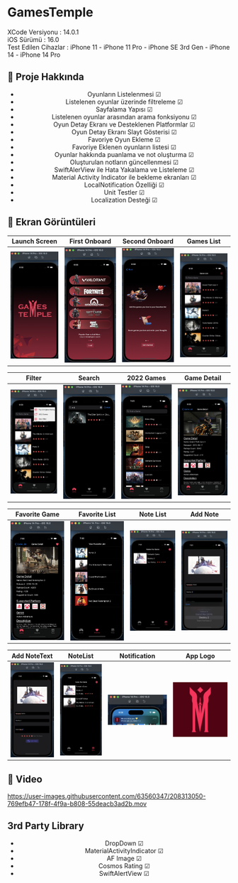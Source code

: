 # GamesTemple

XCode Versiyonu : 14.0.1<br>
iOS Sürümü : 16.0<br>
Test Edilen Cihazlar : iPhone 11 - iPhone 11 Pro - iPhone SE 3rd Gen - iPhone 14 - iPhone 14 Pro<br>
## :star2: Proje Hakkında
<div align="center"> 
<ul>
<li>
Oyunların Listelenmesi &#x2611;
</li>
<li>
Listelenen oyunlar üzerinde filtreleme &#x2611;
</li>
<li>
Sayfalama Yapısı &#x2611;
</li>
<li> 
Listelenen oyunlar arasından arama fonksiyonu &#x2611;
</li>
<li> 
Oyun Detay Ekranı ve Desteklenen Platformlar &#x2611;
</li>
<li> 
Oyun Detay Ekranı Slayt Gösterisi &#x2611;
</li>
<li>
Favoriye Oyun Ekleme &#x2611;
</li>
<li>
Favoriye Eklenen oyunların listesi &#x2611;
</li>
<li>
Oyunlar hakkında puanlama ve not oluşturma &#x2611;
</li>
<li>
Oluşturulan notların güncellenmesi &#x2611;
</li>
<li>
SwiftAlerView ile Hata Yakalama ve Listeleme &#x2611;
</li>
<li>
Material Activity Indicator ile bekleme ekranları &#x2611;
</li>
<li>
LocalNotification Özelliği &#x2611;
</li>
<li>
Unit Testler &#x2611;
</li>
<li>
Localization Desteği &#x2611;
</li>
</ul>

</div>


## :star2: Ekran Görüntüleri 

Launch Screen | First Onboard | Second Onboard | Games List
:-------------------------: | :-------------------------: | :-------------------------: | :-------------------------:
![Preview](https://github.com/Vakifbank-IOS-Swift-Patika-Bootcamp/final-project-Furkansarip/blob/development/Screenshots/launch.png) | ![Preview](https://github.com/Vakifbank-IOS-Swift-Patika-Bootcamp/final-project-Furkansarip/blob/development/Screenshots/onboard1.png) | ![Preview](https://github.com/Vakifbank-IOS-Swift-Patika-Bootcamp/final-project-Furkansarip/blob/development/Screenshots/onboard2.png) | ![Preview](https://github.com/Vakifbank-IOS-Swift-Patika-Bootcamp/final-project-Furkansarip/blob/development/Screenshots/main.png)

Filter | Search | 2022 Games | Game Detail
:-------------------------: | :-------------------------: | :-------------------------: | :-------------------------:
![Preview](https://github.com/Vakifbank-IOS-Swift-Patika-Bootcamp/final-project-Furkansarip/blob/development/Screenshots/mainFilter.png) | ![Preview](https://github.com/Vakifbank-IOS-Swift-Patika-Bootcamp/final-project-Furkansarip/blob/development/Screenshots/mainsearch.png) | ![Preview](https://github.com/Vakifbank-IOS-Swift-Patika-Bootcamp/final-project-Furkansarip/blob/development/Screenshots/2022games.png) | ![Preview](https://github.com/Vakifbank-IOS-Swift-Patika-Bootcamp/final-project-Furkansarip/blob/development/Screenshots/gameDetail.png)

Favorite Game | Favorite List | Note List | Add Note
:-------------------------: | :-------------------------: | :-------------------------: | :-------------------------: 
![Preview](https://github.com/Vakifbank-IOS-Swift-Patika-Bootcamp/final-project-Furkansarip/blob/development/Screenshots/gameDetailFav.png) | ![Preview](https://github.com/Vakifbank-IOS-Swift-Patika-Bootcamp/final-project-Furkansarip/blob/development/Screenshots/FavoriteList.png) | ![Preview](https://github.com/Vakifbank-IOS-Swift-Patika-Bootcamp/final-project-Furkansarip/blob/development/Screenshots/notes1.png) | ![Preview](https://github.com/Vakifbank-IOS-Swift-Patika-Bootcamp/final-project-Furkansarip/blob/development/Screenshots/addNotev2.png) 

Add NoteText | NoteList | Notification | App Logo
:-------------------------: | :-------------------------: | :-------------------------: | :-------------------------: 
![Preview](https://github.com/Vakifbank-IOS-Swift-Patika-Bootcamp/final-project-Furkansarip/blob/development/Screenshots/addNotev3.png) | ![Preview](https://github.com/Vakifbank-IOS-Swift-Patika-Bootcamp/final-project-Furkansarip/blob/development/Screenshots/notes2.png) | ![Preview](https://github.com/Vakifbank-IOS-Swift-Patika-Bootcamp/final-project-Furkansarip/blob/development/Screenshots/notification.png) | ![Preview](https://github.com/Vakifbank-IOS-Swift-Patika-Bootcamp/final-project-Furkansarip/blob/development/Screenshots/appLogo.png) 


## :star2: Video
https://user-images.githubusercontent.com/63560347/208313050-769efb47-178f-4f9a-b808-55deacb3ad2b.mov

## 3rd Party Library

<div align="center"> 
<ul>
<li>
DropDown &#x2611;
</li>
<li>
MaterialActivityIndicator &#x2611;
</li>
<li>
AF Image &#x2611;
</li>
<li>
Cosmos Rating &#x2611;
</li>
<li>
SwiftAlertView &#x2611;
</li>
</ul>
</div>
